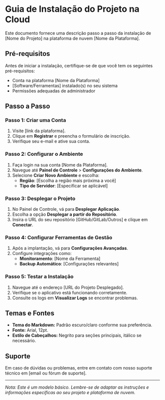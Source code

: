 # Guia de Instalação do Projeto na Cloud

Este documento fornece uma descrição passo a passo da instalação de [Nome do Projeto] na plataforma de nuvem [Nome da Plataforma].

## Pré-requisitos

Antes de iniciar a instalação, certifique-se de que você tem os seguintes pré-requisitos:

- Conta na plataforma [Nome da Plataforma]
- [Software/Ferramentas] instalado(s) no seu sistema
- Permissões adequadas de administrador

## Passo a Passo

### Passo 1: Criar uma Conta

1. Visite [link da plataforma].
2. Clique em **Registrar** e preencha o formulário de inscrição.
3. Verifique seu e-mail e ative sua conta.

### Passo 2: Configurar o Ambiente

1. Faça login na sua conta [Nome da Plataforma].
2. Navegue até **Painel de Controle** > **Configurações do Ambiente**.
3. Selecione **Criar Novo Ambiente** e escolha:
   - **Região**: [Escolha a região mais próxima a você]
   - **Tipo de Servidor**: [Especificar se aplicável]

### Passo 3: Desplegar o Projeto

1. No Painel de Controle, vá para **Desplegar Aplicação**.
2. Escolha a opção **Desplegar a partir do Repositório**.
3. Insira o URL do seu repositório [GitHub/GitLab/Outros] e clique em **Conectar**.

### Passo 4: Configurar Ferramentas de Gestão

1. Após a implantação, vá para **Configurações Avançadas**.
2. Configure integrações como:
   - **Monitoramento**: [Nome da Ferramenta]
   - **Backup Automático**: [Configurações relevantes]

### Passo 5: Testar a Instalação

1. Navegue até o endereço [URL do Projeto Desplegado].
2. Verifique se o aplicativo está funcionando corretamente.
3. Consulte os logs em **Visualizar Logs** se encontrar problemas.

## Temas e Fontes

- **Tema do Markdown:** Padrão escuro/claro conforme sua preferência.
- **Fonte:** Arial, 12pt.
- **Estilo de Cabeçalhos:** Negrito para seções principais, itálico se necessário.

## Suporte

Em caso de dúvidas ou problemas, entre em contato com nosso suporte técnico em [email ou fórum de suporte].

---

*Nota: Este é um modelo básico. Lembre-se de adaptar as instruções e informações específicas ao seu projeto e plataforma de nuvem.*
